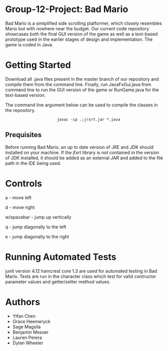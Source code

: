 # Group-12-Project: Bad Mario
Bad Mario is a simiplified side scrolling platformer, which closely resembles Mario but with nowhere near the budget. Our current code repository showcases both the final GUI version of the game as well as a text-based prototype used in the earlier stages of design and implementation. The game is coded in Java. 

# Getting Started
Download all .java files present in the master branch of our repository and compile them from the command line. Finally, run JavaFxGui.java from command line to run the GUI version of the game or RunGame.java for the text-based version.

The command line argument below can be used to compile the classes in the repository. 

                           javac -cp .;jrxrt.jar *.java

## Prequisites 
Before running Bad Mario, an up to date version of JRE and JDK should installed on your machine. If the jfxrt library is not contained in the version of JDK installed, it should be added as an external JAR and added to the file path in the IDE being used. 

# Controls
a - move left


d - move right


w/spacebar - jump up vertically


q - jump diagonally to the left


e - jump diagonally to the right   



# Running Automated Tests
junit version 4.12 hamcrest core 1.3 are used for automated testing in Bad Mario. Tests are run in the character class which test for valid contructor parameter values and getter/setter method values.

# Authors
- Yifan Chen
- Grace Heemeryck
- Sage Magsila
- Benjamin Messer
- Lauren Perera
- Dylan Wheeler
